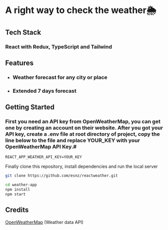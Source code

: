 # A right way to check the weather🌦️

## Tech Stack

### React with Redux, TypeScript and Tailwind

## Features

- ### Weather forecast for any city or place
- ### Extended 7 days forecast

## Getting Started

### First you need an API key from OpenWeatherMap, you can get one by creating an account on their website. After you got your API key, create a .env file at root directory of project, copy the line below to the file and replace YOUR_KEY with your OpenWeatherMap API Key.#

```
REACT_APP_WEATHER_API_KEY=YOUR_KEY
```

Finally clone this repository, install dependencies and run the local server

```bash
git clone https://github.com/esnz/reactweather.git
```

```bash
cd weather-app
npm install
npm start
```

## Credits

[OpenWeatherMap](https://openweathermap.org/ 'OpenWeatherMap') (Weather data API)
